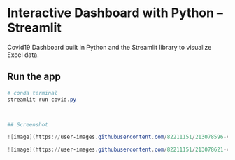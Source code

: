 
# Interactive Dashboard with Python – Streamlit

Covid19 Dashboard built in Python and the Streamlit library to visualize Excel data.

## Run the app
```Powershell
# conda terminal
streamlit run covid.py



## Screenshot

![image](https://user-images.githubusercontent.com/82211151/213078596-45a4e441-67c6-4164-9597-ff2e92bbf813.png)

![image](https://user-images.githubusercontent.com/82211151/213078621-4f59db37-64fa-4b39-a76a-a24623f661d9.png)





